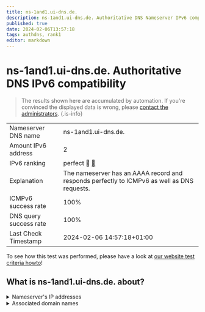 ```yaml
---
title: ns-1and1.ui-dns.de.
description: ns-1and1.ui-dns.de. Authoritative DNS Nameserver IPv6 compatibility
published: true
date: 2024-02-06T13:57:18
tags: authdns, rank1
editor: markdown
---
```


# ns-1and1.ui-dns.de. Authoritative DNS IPv6 compatibility

> The results shown here are accumulated by automation. If you're convinced the displayed data is wrong, please [contact the administrators](/howto/chat). 
{.is-info}




|   |   |
| - | - |
| Nameserver DNS name | ns-1and1.ui-dns.de.
| Amount IPv6 address | 2
| IPv6 ranking | perfect :1st_place_medal: [🔗](/howto/ranking) |
| Explanation | The nameserver has an AAAA record and responds perfectly to ICMPv6 as well as DNS requests. |
| ICMPv6 success rate | 100%|
| DNS query success rate | 100% |
| Last Check Timestamp | 2024-02-06 14:57:18+01:00 |

To see how this test was performed, please have a look at [our website test criteria howto](/howto/testcriteria/authdns)!


## What is ns-1and1.ui-dns.de. about?




<details>
<summary>Nameserver's IP addresses</summary>

2001:8d8:fe:53:0:d9a0:50c8:100

2607:f1c0:fe:53:185:132:32:200

</details>



<details>
<summary>Associated domain names</summary>

www.1und1.de

</details>

